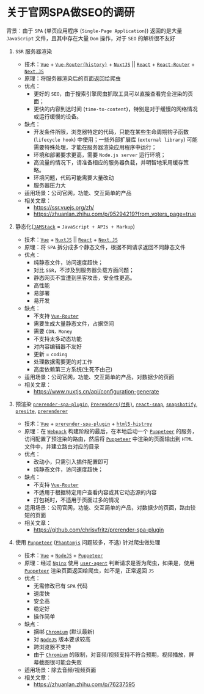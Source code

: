 # 关于官网SPA做SEO的调研

背景：由于 `SPA` (单页应用程序 (`Single-Page Application`)) 返回的是大量 `JavaScript` 文件，且其中存在大量 `Dom` 操作，对于 `SEO` 的解析很不友好

1. `SSR` 服务器渲染

    - 技术：[`Vue`](https://cn.vuejs.org/v2/guide/) + [`Vue-Router(history)`](https://router.vuejs.org/zh/guide/essentials/history-mode.html) + [`NuxtJS`](https://github.com/nuxt/nuxt.js) || [`React`](https://reactjs.org/) + [`React-Router`](https://reactrouter.com/) + [`Next.JS`](https://nextjs.org/)
    - 原理：将服务器渲染后的页面返回给爬虫
    - 优点：
      - 更好的 `SEO`，由于搜索引擎爬虫抓取工具可以直接查看完全渲染的页面；
      - 更快的内容到达时间 (`time-to-content`)，特别是对于缓慢的网络情况或运行缓慢的设备。
    - 缺点：
      - 开发条件所限，浏览器特定的代码，只能在某些生命周期钩子函数 (`lifecycle hook`) 中使用；一些外部扩展库 (`external library`) 可能需要特殊处理，才能在服务器渲染应用程序中运行；
      - 环境和部署要求更高，需要 `Node.js server` 运行环境；
      - 高流量的情况下，请准备相应的服务器负载，并明智地采用缓存策略。
      - 环境问题，代码可能需要大量改动
      - 服务器压力大
    - 适用场景：公司官网，功能、交互简单的产品
    - 相关文章：
      - <https://ssr.vuejs.org/zh/>
      - <https://zhuanlan.zhihu.com/p/95294219?from_voters_page=true>
2. 静态化([`JAMStack`](https://jamstack.wtf/) = `JavaScript + APIs + Markup`)

    - 技术：[`Vue`](https://cn.vuejs.org/v2/guide/) + [`NuxtJS`](https://github.com/nuxt/nuxt.js) || [`React`](https://reactjs.org/) + [`Next.JS`](https://nextjs.org/)
    - 原理：将 `SPA` 拆分成多个静态文件，根据不同请求返回不同静态文件
    - 优点：
      - 纯静态文件，访问速度超快；
      - 对比 `SSR`，不涉及到服务器负载方面问题；
      - 静态网页不宜遭到黑客攻击，安全性更高。
      - 高性能
      - 易部署
      - 易开发
    - 缺点：
      - 不支持 [`Vue-Router`](https://router.vuejs.org/)
      - 需要生成大量静态文件，占据空间
      - 需要 `CDN，Money`
      - 不支持太多动态功能
      - 对内容编辑器不友好
      - 更新 = `coding`
      - 处理数据需要更的对工作
      - 高度依赖第三方系统(生死不由己)
    - 适用场景：公司官网，功能、交互简单的产品，对数据少的页面
    - 相关文章：
      - <https://www.nuxtjs.cn/api/configuration-generate>
3. 预渲染 [`prerender-spa-plugin`](https://github.com/chrisvfritz/prerender-spa-plugin), [`Prerenders(付费)`](https://github.com/chrisvfritz/prerender-spa-plugin), [`react-snap`](https://github.com/stereobooster/react-snap), [`snapshotify`](https://github.com/errorception/snapshotify), [`presite`](https://github.com/egoist/presite), [`prerenderer`](https://github.com/JoshTheDerf/prerenderer)

    - 技术：[`Vue`](https://cn.vuejs.org/v2/guide/) + [`prerender-spa-plugin`](https://github.com/chrisvfritz/prerender-spa-plugin) + [`html5-histroy`](https://developer.mozilla.org/en-US/docs/Web/API/History)
    - 原理：在 [`Webpack`](https://webpack.js.org/) 构建阶段的最后，在本地启动一个 [`Puppeteer`](https://github.com/puppeteer/puppeteer) 的服务，访问配置了预渲染的路由，然后将 [`Puppeteer`](https://github.com/puppeteer/puppeteer) 中渲染的页面输出到 `HTML` 文件中，并建立路由对应的目录
    - 优点：
      - 改动小，只需引入插件配置即可
      - 纯静态文件，访问速度超快；
    - 缺点：
      - 不支持 [`Vue-Router`](https://router.vuejs.org/)
      - 不适用于根据特定用户查看内容或其它动态源的内容
      - 打包耗时，不适用于页面过多的情况
    - 适用场景：公司官网，功能、交互简单的产品，对数据少的页面，路由较短的页面
    - 相关文章：
      - <https://github.com/chrisvfritz/prerender-spa-plugin>
4. 使用 [`Puppeteer`](https://github.com/puppeteer/puppeteer) ([`Phantomjs`](https://github.com/ariya/phantomjs) 问题较多，不选) 针对爬虫做处理

    - 技术：[`Vue`](https://cn.vuejs.org/v2/guide/) + [`NodeJS`](https://nodejs.org/dist/latest-v14.x/docs/api/) + [`Puppeteer`](https://github.com/puppeteer/puppeteer)
    - 原理：经过 [`Nginx`](https://www.nginx.com/) 使用 [`user-agent`](https://developer.mozilla.org/zh-CN/docs/Web/HTTP/Headers/User-Agent) 判断请求是否为爬虫，如果是，使用 [`Puppeteer`](https://github.com/puppeteer/puppeteer) 渲染页面返回给爬虫，如不是，正常返回 `JS`
    - 优点：
      - 无需修改已有 `SPA` 代码
      - 速度快
      - 安全高
      - 稳定好
      - 操作简单
    - 缺点：
      - 捆绑 [`Chromium`](https://www.chromium.org/) (默认最新)
      - 对 [`NodeJS`](https://nodejs.org/dist/latest-v14.x/docs/api/) 版本要求较高
      - 跨浏览器不支持
      - 由于 [`Chromium`](https://www.chromium.org/) 的限制，对音频/视频支持不符合预期，视频播放，屏幕截图很可能会失败
    - 适用场景：除去音频/视频页面
    - 相关文章：
      - <https://zhuanlan.zhihu.com/p/76237595>
